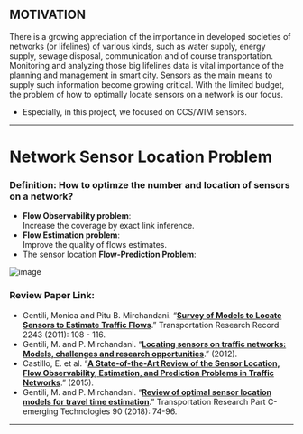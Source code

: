 ## MOTIVATION 
There is a growing appreciation of the importance in developed societies of networks (or lifelines) of various kinds, such as water supply, energy supply, sewage disposal, communication and of course transportation. Monitoring and analyzing those big lifelines data is vital importance of the planning and management in smart city. Sensors as the main means to supply such information become growing critical. With the limited budget, the problem of how to optimally locate sensors on a network is our focus. 

- Especially, in this project, we focused on CCS/WIM sensors. 
____________________________________

# Network Sensor Location Problem
### Definition: How to optimze the number and location of sensors on a network?  

 - **Flow Observability problem**:      
      Increase the coverage by exact link inference.              
 - **Flow Estimation problem**:      
      Improve the quality of flows estimates.    
 - The sensor location **Flow-Prediction Problem**:

![image](https://user-images.githubusercontent.com/88390140/151714496-ab3f241e-fb61-404d-a557-9e13afc1b808.png)

### Review Paper Link: 
 - Gentili, Monica and Pitu B. Mirchandani. “[**Survey of Models to Locate Sensors to Estimate Traffic Flows**](https://journals.sagepub.com/doi/pdf/10.3141/2243-13).” Transportation Research Record 2243 (2011): 108 - 116.
 - Gentili, M. and P. Mirchandani. “[**Locating sensors on traffic networks: Models, challenges and research opportunities**](https://reader.elsevier.com/reader/sd/pii/S0968090X1200006X?token=F86564B9C8E566688ECFC6A4370A2AF8337C400E1561F5C868B33B908508883228ED047E28900B0D603E257201880127&originRegion=us-east-1&originCreation=20210910151937).” (2012).
 - Castillo, E. et al. “[**A State-of-the-Art Review of the Sensor Location, Flow Observability, Estimation, and Prediction Problems in Traffic Networks**](https://pdfs.semanticscholar.org/d48d/66af3022cc0a1fe7824024ae19cfe27fb692.pdf?_ga=2.207954836.76650241.1631232141-1193447606.1623176910).” (2015).
 - Gentili, M. and P. Mirchandani. “[**Review of optimal sensor location models for travel time estimation**](https://www.sciencedirect.com/science/article/pii/S0968090X18300688?via%3Dihub).” Transportation Research Part C-emerging Technologies 90 (2018): 74-96.
____________________________________
